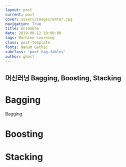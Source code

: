 ```yaml
---
layout: post
current: post
cover: assets/images/water.jpg
navigation: True
title: Ensemble
date: 2019-08-12 10:00:00
tags: Machine Learning
class: post-template
fonts: Nanum Gothic
subclass: 'post tag-fables'
author: ghost
---
```

## 머신러닝 Bagging, Boosting, Stacking
# Bagging
Bagging

# Boosting

# Stacking
